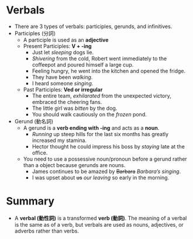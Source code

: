 # Verbals
* There are 3 types of verbals: participles, gerunds, and infinitives.
* Participles (分詞)
	* A participle is used as an **adjective**
	* Present Participles: **V + -ing**
		* Just let *sleeping* dogs lie. 
		* *Shivering* from the cold, Robert went immediately to the coffeepot and poured himself a large cup. 
		* Feeling hungry, he went into the kitchen and opened the fridge.
		* They have been *walking*.
		* I heard someone *singing*.
	* Past Participles: **Ved or irregular**
		* The entire team, *exhilarated* from the unexpected victory, embraced the cheering fans. 
		* The little girl was *bitten* by the dog.
		* You should walk cautiously on the *frozen* pond.
* Gerund (動名詞)
	* A gerund is a **verb ending with -ing** and acts as a **noun**.
		* *Running* up steep hills for the last six months has greatly increased my stamina. 
		* Hector thought he could impress his boss by *staying* late at the office. 
	* You need to use a possessive noun/pronoun before a gerund rather than a object because gerunds are nouns.
		* James continues to be amazed by ~~Barbara~~ *Barbara’s singing*. 
		* I was upset about ~~us~~ *our leaving* so early in the morning. 


# Summary
* A **verbal (動性詞)** is a transformed **verb (動詞)**. The meaning of a verbal is the same as of a verb, but verbals are used as nouns, adjectives, or adverbs rather than verbs.